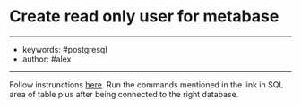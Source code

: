 # Create read only user for metabase
---
- keywords: #postgresql
- author: #alex
---
Follow instrunctions [here](https://tableplus.com/blog/2018/04/postgresql-how-to-create-read-only-user.html). Run the commands mentioned in the link in SQL area of table plus after being connected to the right database. 
